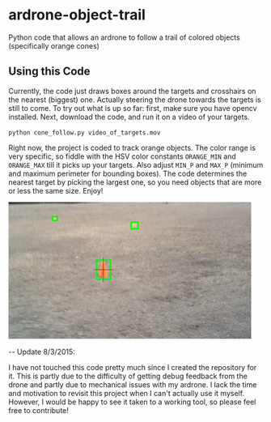 ardrone-object-trail
====================

Python code that allows an ardrone to follow a trail of colored objects (specifically orange cones)

Using this Code
--------------------

Currently, the code just draws boxes around the targets and crosshairs on the nearest (biggest) one.  Actually steering the drone towards the targets is still to come.  To try out what is up so far:
first, make sure you have opencv installed.  Next, download the code, and run it on a video of your targets.  
<pre><code>python cone_follow.py video_of_targets.mov</code></pre>
Right now, the project is coded to track orange objects.  The color range is very specific, so fiddle with the HSV color constants <code>ORANGE_MIN</code> and <code>ORANGE_MAX</code> till it picks up your targets.  Also adjust <code>MIN_P</code> and <code>MAX_P</code> (minimum and maximum perimeter for bounding boxes).  The code determines the nearest target by picking the largest one, so you need objects that are more or less the same size.  Enjoy!

![example pic](test.jpg "Tracker at work")

-- Update 8/3/2015:

I have not touched this code pretty much since I created the repository for it.  This is partly due to the difficulty of getting debug feedback from the drone and partly due to mechanical issues with my ardrone.  I lack the time and motivation to revisit this project when I can't actually use it myself.  
However, I would be happy to see it taken to a working tool, so please feel free to contribute!
